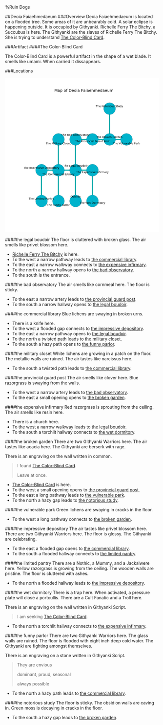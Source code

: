 %Ruin Dogs

##Deoia Faiaehmedaeum
###Overview
Deoia Faiaehmedaeum is located on a flooded tree. Some areas of it are unbearably cold. A solar eclipse is happening outside. It is occupied by Githyanki. <a name="Richelle-Ferry-The-Bitchy"></a>Richelle Ferry The Bitchy, a Succubus is here. The Githyanki are the slaves of Richelle Ferry The Bitchy. She  is trying to understand [The Color-Blind Card](#The-Color-Blind-Card). 



###Artifact
####<a name="The-Color-Blind-Card"></a>The Color-Blind Card


The Color-Blind Card is a powerful artifact in the shape of a wet blade. It smells like umami. When carried it dissappears. 





###Locations


![](../v2/images/Deoia-Faiaehmedaeum.png)

####<a name="the-legal-boudoir"></a>the legal boudoir
The floor is cluttered with broken glass. The air smells like privet blossom here. 



* [Richelle Ferry The Bitchy](#Richelle-Ferry-The-Bitchy) is here.
* To the west a narrow pathway leads to [the commercial library](#the-commercial-library).
* To the east a narrow walkway connects to [the expensive infirmary](#the-expensive-infirmary).
* To the north a narrow hallway opens to [the bad observatory](#the-bad-observatory).
* To the south is the entrance.


####<a name="the-bad-observatory"></a>the bad observatory
The air smells like cornmeal here. The floor is sticky. 



* To the east a narrow artery leads to [the provincial guard post](#the-provincial-guard-post).
* To the south a narrow hallway opens to [the legal boudoir](#the-legal-boudoir).


####<a name="the-commercial-library"></a>the commercial library
Blue lichens are swaying in broken urns. 



* There is a knife here.
* To the west a flooded gap connects to [the impressive depository](#the-impressive-depository).
* To the east a narrow pathway opens to [the legal boudoir](#the-legal-boudoir).
* To the north a twisted path leads to [the military closet](#the-military-closet).
* To the south a hazy path opens to [the funny parlor](#the-funny-parlor).


####<a name="the-military-closet"></a>the military closet
White lichens are growing in a patch on the floor. The metallic walls are ruined. The air tastes like narcissus here. 



* To the south a twisted path leads to [the commercial library](#the-commercial-library).


####<a name="the-provincial-guard-post"></a>the provincial guard post
The air smells like clover here. Blue razorgrass is swaying from the walls. 



* To the west a narrow artery leads to [the bad observatory](#the-bad-observatory).
* To the east a small opening opens to [the broken garden](#the-broken-garden).


####<a name="the-expensive-infirmary"></a>the expensive infirmary
Red razorgrass is sprouting from the ceiling. The air smells like resin here. 



* There is a church here.
* To the west a narrow walkway leads to [the legal boudoir](#the-legal-boudoir).
* To the south a torchlit hallway connects to [the wet dormitory](#the-wet-dormitory).


####<a name="the-broken-garden"></a>the broken garden
There are two Githyanki Warriors here. The air tastes like acacia here. The Githyanki are berserk with rage. 

There is an engraving on the wall written in common. 

> I found [The Color-Blind Card](#The-Color-Blind-Card).
>
> Leave at once.
>


* [The Color-Blind Card](#The-Color-Blind-Card) is here.
* To the west a small opening opens to [the provincial guard post](#the-provincial-guard-post).
* To the east a long pathway leads to [the vulnerable park](#the-vulnerable-park).
* To the north a hazy gap leads to [the notorious study](#the-notorious-study).


####<a name="the-vulnerable-park"></a>the vulnerable park
Green lichens are swaying in cracks in the floor. 



* To the west a long pathway connects to [the broken garden](#the-broken-garden).


####<a name="the-impressive-depository"></a>the impressive depository
The air tastes like privet blossom here. There are two Githyanki Warriors here. The floor is glossy. The Githyanki are celebrating. 



* To the east a flooded gap opens to [the commercial library](#the-commercial-library).
* To the south a flooded hallway connects to [the limited pantry](#the-limited-pantry).


####<a name="the-limited-pantry"></a>the limited pantry
There are a Nothic, a Mummy, and a Jackalwere here. Yellow razorgrass is growing from the ceiling. The wooden walls are pristine. The floor is cluttered with ashes. 



* To the north a flooded hallway leads to [the impressive depository](#the-impressive-depository).


####<a name="the-wet-dormitory"></a>the wet dormitory
There is a trap here. When activated, a pressure plate will close a portcullis. There are a Cult Fanatic and a Troll here. 

There is an engraving on the wall written in Githyanki Script. 

> I am seeking [The Color-Blind Card](#The-Color-Blind-Card).
>


* To the north a torchlit hallway connects to [the expensive infirmary](#the-expensive-infirmary).


####<a name="the-funny-parlor"></a>the funny parlor
There are two Githyanki Warriors here. The glass walls are ruined. The floor is flooded with eight inch deep cold water. The Githyanki are fighting amongst themselves. 

There is an engraving on a stone written in Githyanki Script. 

> They are envious
>
> dominant, proud, seasonal
>
> always possible
>


* To the north a hazy path leads to [the commercial library](#the-commercial-library).


####<a name="the-notorious-study"></a>the notorious study
The floor is sticky. The obsidion walls are caving in. Green moss is decaying in cracks in the floor. 



* To the south a hazy gap leads to [the broken garden](#the-broken-garden).


